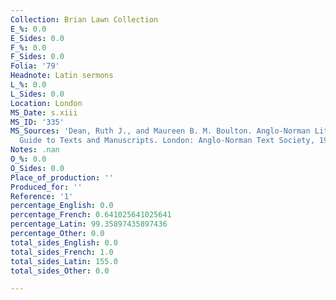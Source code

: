 ```yaml
---
Collection: Brian Lawn Collection
E_%: 0.0
E_Sides: 0.0
F_%: 0.0
F_Sides: 0.0
Folia: '79'
Headnote: Latin sermons
L_%: 0.0
L_Sides: 0.0
Location: London
MS_Date: s.xiii
MS_ID: '335'
MS_Sources: 'Dean, Ruth J., and Maureen B. M. Boulton. Anglo-Norman Literature: A
  Guide to Texts and Manuscripts. London: Anglo-Norman Text Society, 1999.'
Notes: .nan
O_%: 0.0
O_Sides: 0.0
Place_of_production: ''
Produced_for: ''
Reference: '1'
percentage_English: 0.0
percentage_French: 0.641025641025641
percentage_Latin: 99.35897435897436
percentage_Other: 0.0
total_sides_English: 0.0
total_sides_French: 1.0
total_sides_Latin: 155.0
total_sides_Other: 0.0

---
```

